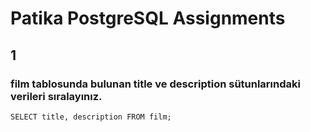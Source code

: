 # Patika PostgreSQL Assignments

## 1
### film tablosunda bulunan title ve description sütunlarındaki verileri sıralayınız.
`SELECT title, description FROM film;`
